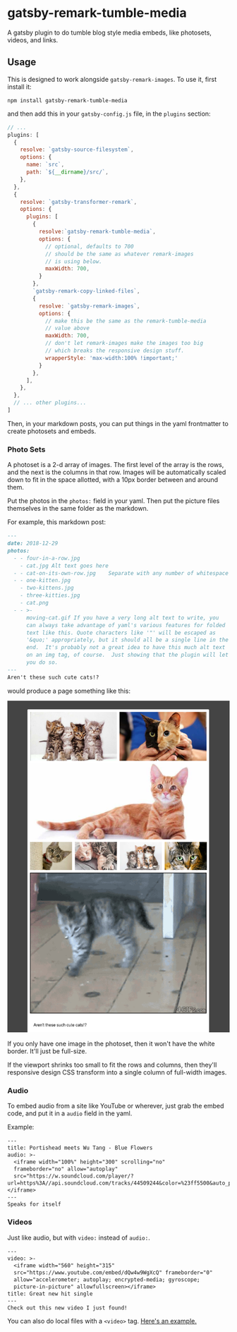 # gatsby-remark-tumble-media

A gatsby plugin to do tumble blog style media embeds, like photosets,
videos, and links.

## Usage

This is designed to work alongside `gatsby-remark-images`.  To use it,
first install it:

```
npm install gatsby-remark-tumble-media
```

and then add this in your `gatsby-config.js` file, in the `plugins`
section:

```js
// ...
plugins: [
  {
    resolve: `gatsby-source-filesystem`,
    options: {
      name: `src`,
      path: `${__dirname}/src/`,
    },
  },
  {
    resolve: `gatsby-transformer-remark`,
    options: {
      plugins: [
        {
          resolve:`gatsby-remark-tumble-media`,
          options: {
            // optional, defaults to 700
            // should be the same as whatever remark-images
            // is using below.
            maxWidth: 700,
          }
        },
        `gatsby-remark-copy-linked-files`,
        {
          resolve: `gatsby-remark-images`,
          options: {
            // make this be the same as the remark-tumble-media
            // value above
            maxWidth: 700,
            // don't let remark-images make the images too big
            // which breaks the responsive design stuff.
            wrapperStyle: 'max-width:100% !important;'
          }
        },
      ],
    },
  },
  // ... other plugins...
]
```

Then, in your markdown posts, you can put things in the yaml
frontmatter to create photosets and embeds.

### Photo Sets

A photoset is a 2-d array of images.  The first level of the array is
the rows, and the next is the columns in that row.  Images will be
automatically scaled down to fit in the space allotted, with a 10px
border between and around them.

Put the photos in the `photos:` field in your yaml.  Then put the
picture files themselves in the same folder as the markdown.

For example, this markdown post:

```markdown
---
date: 2018-12-29
photos:
  - - four-in-a-row.jpg
    - cat.jpg Alt text goes here
  - - cat-on-its-own-row.jpg    Separate with any number of whitespace
  - - one-kitten.jpg
    - two-kittens.jpg
    - three-kitties.jpg
    - cat.png
  - - >-
      moving-cat.gif If you have a very long alt text to write, you
      can always take advantage of yaml's various features for folded
      text like this. Quote characters like '"' will be escaped as
      '&quo;' appropriately, but it should all be a single line in the
      end.  It's probably not a great idea to have this much alt text
      on an img tag, of course.  Just showing that the plugin will let
      you do so.
---
Aren't these such cute cats!?
```

would produce a page something like this:

![picture of photoset result](cat-photoset.png)

If you only have one image in the photoset, then it won't have the
white border.  It'll just be full-size.

If the viewport shrinks too small to fit the rows and columns, then
they'll responsive design CSS transform into a single column of
full-width images.

### Audio

To embed audio from a site like YouTube or wherever, just grab the
embed code, and put it in a `audio` field in the yaml.

Example:

```
---
title: Portishead meets Wu Tang - Blue Flowers
audio: >-
  <iframe width="100%" height="300" scrolling="no"
  frameborder="no" allow="autoplay"
  src="https://w.soundcloud.com/player/?url=https%3A//api.soundcloud.com/tracks/44509244&color=%23ff5500&auto_play=false&hide_related=false&show_comments=true&show_user=true&show_reposts=false&show_teaser=true&visual=true"></iframe>
---
Speaks for itself
```

### Videos

Just like audio, but with `video:` instead of `audio:`.

```
---
video: >-
  <iframe width="560" height="315"
  src="https://www.youtube.com/embed/dQw4w9WgXcQ" frameborder="0"
  allow="accelerometer; autoplay; encrypted-media; gyroscope;
  picture-in-picture" allowfullscreen></iframe>
title: Great new hit single
---
Check out this new video I just found!
```

You can also do local files with a `<video>` tag.  [Here's an
example.](https://github.com/isaacs/blog.izs.me/tree/master/src/pages/2014/04/adaytoromana-this-kinda-makes-me-uncomfortable)
